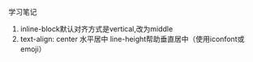 学习笔记
1. inline-block默认对齐方式是vertical,改为middle
2. text-align: center 水平居中
   line-height帮助垂直居中（使用iconfont或emoji）

